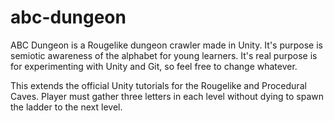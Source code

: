 # abc-dungeon
ABC Dungeon is a Rougelike dungeon crawler made in Unity. 
It's purpose is semiotic awareness of the alphabet for young learners.
It's real purpose is for experimenting with Unity and Git, so feel free to change whatever.

This extends the official Unity tutorials for the Rougelike and Procedural Caves.
Player must gather three letters in each level without dying to spawn the ladder to the next level.
